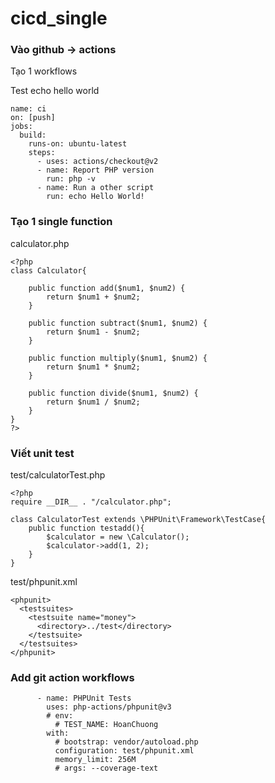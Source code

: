 # cicd_single

### Vào github -> actions
Tạo 1 workflows

Test echo hello world
```
name: ci
on: [push]
jobs:
  build:
    runs-on: ubuntu-latest
    steps:
      - uses: actions/checkout@v2
      - name: Report PHP version
        run: php -v
      - name: Run a other script
        run: echo Hello World!
```

### Tạo 1 single function
calculator.php
```
<?php
class Calculator{
    
    public function add($num1, $num2) {
        return $num1 + $num2;
    }

    public function subtract($num1, $num2) {
        return $num1 - $num2;
    }

    public function multiply($num1, $num2) {
        return $num1 * $num2;
    }

    public function divide($num1, $num2) {
        return $num1 / $num2;
    }
}
?>
```

### Viết unit test
test/calculatorTest.php
```
<?php
require __DIR__ . "/calculator.php";

class CalculatorTest extends \PHPUnit\Framework\TestCase{
    public function testadd(){
        $calculator = new \Calculator();
        $calculator->add(1, 2);
    }
}
```

test/phpunit.xml
```
<phpunit>
  <testsuites>
    <testsuite name="money">
      <directory>../test</directory>
    </testsuite>
  </testsuites>
</phpunit>
```

### Add git action workflows

```
      - name: PHPUnit Tests
        uses: php-actions/phpunit@v3
        # env:
          # TEST_NAME: HoanChuong
        with:
          # bootstrap: vendor/autoload.php
          configuration: test/phpunit.xml
          memory_limit: 256M
          # args: --coverage-text
```